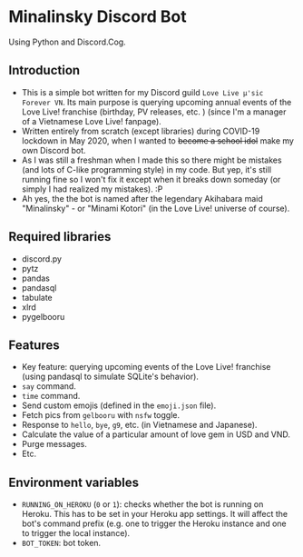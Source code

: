 # Minalinsky Discord Bot
Using Python and Discord.Cog.

## Introduction
- This is a simple bot written for my Discord guild ``Love Live µ'sic Forever VN``. Its main purpose is querying upcoming annual events of the Love Live! franchise (birthday, PV releases, etc. ) (since I'm a manager of a Vietnamese Love Live! fanpage).
- Written entirely from scratch (except libraries) during COVID-19 lockdown in May 2020, when I wanted to ~~become a school idol~~ make my own Discord bot.
- As I was still a freshman when I made this so there might be mistakes (and lots of C-like programming style) in my code. But yep, it's still running fine so I won't fix it except when it breaks down someday (or simply I had realized my mistakes). :P
- Ah yes, the the bot is named after the legendary Akihabara maid "Minalinsky" - or "Minami Kotori" (in the Love Live! universe of course).

## Required libraries
- discord.py
- pytz
- pandas
- pandasql
- tabulate
- xlrd
- pygelbooru

## Features
- Key feature: querying upcoming events of the Love Live! franchise (using pandasql to simulate SQLite's behavior).
- ``say`` command.
- ``time`` command.
- Send custom emojis (defined in the ``emoji.json`` file).
- Fetch pics from ``gelbooru`` with ``nsfw`` toggle.
- Response to ``hello``, ``bye``, ``g9``, etc. (in Vietnamese and Japanese).
- Calculate the value of a particular amount of love gem in USD and VND.
- Purge messages.
- Etc.

## Environment variables
- ``RUNNING_ON_HEROKU`` (``0`` or ``1``): checks whether the bot is running on Heroku. This has to be set in your Heroku app settings. It will affect the bot's command prefix (e.g. one to trigger the Heroku instance and one to trigger the local instance).
- ``BOT_TOKEN``: bot token.
